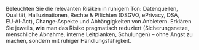 Beleuchten Sie die relevanten Risiken in ruhigem Ton: Datenquellen, Qualität, Halluzinationen, Rechte & Pflichten (DSGVO, ePrivacy, DSA, EU‑AI‑Act), 
Change‑Aspekte und Abhängigkeiten von Anbietern. 
Erklären Sie jeweils, **wie** man das Risiko pragmatisch reduziert (Sicherungsnetze, menschliche Abnahme, interne Leitplanken, Schulungen) – 
ohne Angst zu machen, sondern mit ruhiger Handlungsfähigkeit.
